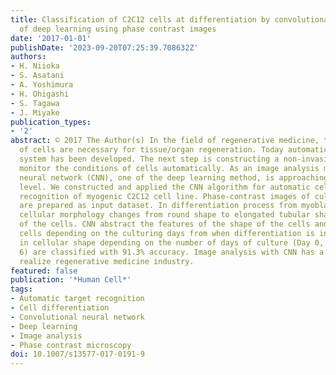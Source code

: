 ```yaml
---
title: Classification of C2C12 cells at differentiation by convolutional neural network
  of deep learning using phase contrast images
date: '2017-01-01'
publishDate: '2023-09-20T07:25:39.708632Z'
authors:
- H. Niioka
- S. Asatani
- A. Yoshimura
- H. Ohigashi
- S. Tagawa
- J. Miyake
publication_types:
- '2'
abstract: © 2017 The Author(s) In the field of regenerative medicine, tremendous numbers
  of cells are necessary for tissue/organ regeneration. Today automatic cell-culturing
  system has been developed. The next step is constructing a non-invasive method to
  monitor the conditions of cells automatically. As an image analysis method, convolutional
  neural network (CNN), one of the deep learning method, is approaching human recognition
  level. We constructed and applied the CNN algorithm for automatic cellular differentiation
  recognition of myogenic C2C12 cell line. Phase-contrast images of cultured C2C12
  are prepared as input dataset. In differentiation process from myoblasts to myotubes,
  cellular morphology changes from round shape to elongated tubular shape due to fusion
  of the cells. CNN abstract the features of the shape of the cells and classify the
  cells depending on the culturing days from when differentiation is induced. Changes
  in cellular shape depending on the number of days of culture (Day 0, Day 3, Day
  6) are classified with 91.3% accuracy. Image analysis with CNN has a potential to
  realize regenerative medicine industry.
featured: false
publication: '*Human Cell*'
tags:
- Automatic target recognition
- Cell differentiation
- Convolutional neural network
- Deep learning
- Image analysis
- Phase contrast microscopy
doi: 10.1007/s13577-017-0191-9
---
```


